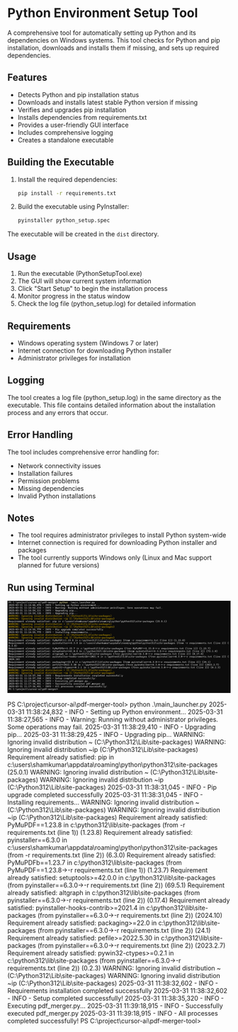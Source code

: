 # Python Environment Setup Tool

A comprehensive tool for automatically setting up Python and its dependencies on Windows systems. This tool checks for Python and pip installation, downloads and installs them if missing, and sets up required dependencies.

## Features

- Detects Python and pip installation status
- Downloads and installs latest stable Python version if missing
- Verifies and upgrades pip installation
- Installs dependencies from requirements.txt
- Provides a user-friendly GUI interface
- Includes comprehensive logging
- Creates a standalone executable

## Building the Executable

1. Install the required dependencies:
   ```bash
   pip install -r requirements.txt
   ```

2. Build the executable using PyInstaller:
   ```bash
   pyinstaller python_setup.spec
   ```

The executable will be created in the `dist` directory.

## Usage

1. Run the executable (PythonSetupTool.exe)
2. The GUI will show current system information
3. Click "Start Setup" to begin the installation process
4. Monitor progress in the status window
5. Check the log file (python_setup.log) for detailed information

## Requirements

- Windows operating system (Windows 7 or later)
- Internet connection for downloading Python installer
- Administrator privileges for installation

## Logging

The tool creates a log file (python_setup.log) in the same directory as the executable. This file contains detailed information about the installation process and any errors that occur.

## Error Handling

The tool includes comprehensive error handling for:
- Network connectivity issues
- Installation failures
- Permission problems
- Missing dependencies
- Invalid Python installations

## Notes

- The tool requires administrator privileges to install Python system-wide
- Internet connection is required for downloading Python installer and packages
- The tool currently supports Windows only (Linux and Mac support planned for future versions)

## Run using Terminal

![alt text](image.png)


PS C:\project\cursor-ai\pdf-merger-tool> python .\main_launcher.py
2025-03-31 11:38:24,832 - INFO - Setting up Python environment...
2025-03-31 11:38:27,565 - INFO - Warning: Running without administrator privileges. Some operations may fail.
2025-03-31 11:38:29,410 - INFO - Upgrading pip...
2025-03-31 11:38:29,425 - INFO - Upgrading pip...
WARNING: Ignoring invalid distribution ~ (C:\Python312\Lib\site-packages)
WARNING: Ignoring invalid distribution ~ip (C:\Python312\Lib\site-packages)
Requirement already satisfied: pip in c:\users\shamkumar\appdata\roaming\python\python312\site-packages (25.0.1)
WARNING: Ignoring invalid distribution ~ (C:\Python312\Lib\site-packages)
WARNING: Ignoring invalid distribution ~ip (C:\Python312\Lib\site-packages)
2025-03-31 11:38:31,045 - INFO - Pip upgrade completed successfully
2025-03-31 11:38:31,045 - INFO - Installing requirements...
WARNING: Ignoring invalid distribution ~ (C:\Python312\Lib\site-packages)
WARNING: Ignoring invalid distribution ~ip (C:\Python312\Lib\site-packages)
Requirement already satisfied: PyMuPDF==1.23.8 in c:\python312\lib\site-packages (from -r requirements.txt (line 1)) (1.23.8)
Requirement already satisfied: pyinstaller==6.3.0 in c:\users\shamkumar\appdata\roaming\python\python312\site-packages (from -r requirements.txt (line 2)) (6.3.0)
Requirement already satisfied: PyMuPDFb==1.23.7 in c:\python312\lib\site-packages (from PyMuPDF==1.23.8->-r requirements.txt (line 1)) (1.23.7)
Requirement already satisfied: setuptools>=42.0.0 in c:\python312\lib\site-packages (from pyinstaller==6.3.0->-r requirements.txt (line 2)) (69.5.1)
Requirement already satisfied: altgraph in c:\python312\lib\site-packages (from pyinstaller==6.3.0->-r requirements.txt (line 2)) (0.17.4)
Requirement already satisfied: pyinstaller-hooks-contrib>=2021.4 in c:\python312\lib\site-packages (from pyinstaller==6.3.0->-r requirements.txt (line 2)) (2024.10)
Requirement already satisfied: packaging>=22.0 in c:\python312\lib\site-packages (from pyinstaller==6.3.0->-r requirements.txt (line 2)) (24.1)
Requirement already satisfied: pefile>=2022.5.30 in c:\python312\lib\site-packages (from pyinstaller==6.3.0->-r requirements.txt (line 2)) (2023.2.7)
Requirement already satisfied: pywin32-ctypes>=0.2.1 in c:\python312\lib\site-packages (from pyinstaller==6.3.0->-r requirements.txt (line 2)) (0.2.3)
WARNING: Ignoring invalid distribution ~ (C:\Python312\Lib\site-packages)
WARNING: Ignoring invalid distribution ~ip (C:\Python312\Lib\site-packages)
2025-03-31 11:38:32,602 - INFO - Requirements installation completed successfully
2025-03-31 11:38:32,602 - INFO - Setup completed successfully!
2025-03-31 11:38:35,320 - INFO - Executing pdf_merger.py...
2025-03-31 11:39:18,915 - INFO - Successfully executed pdf_merger.py
2025-03-31 11:39:18,915 - INFO - All processes completed successfully!
PS C:\project\cursor-ai\pdf-merger-tool>